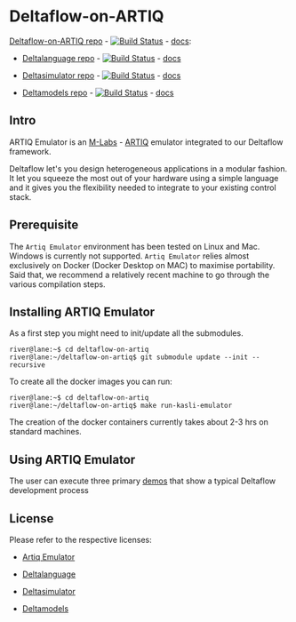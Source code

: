 # Deltaflow-on-ARTIQ

[Deltaflow-on-ARTIQ repo](https://github.com/riverlane/deltaflow-on-artiq) -
[![Build Status](http://jenkins-riverlane.northeurope.cloudapp.azure.com/buildStatus/icon?job=deltaflow-on-artiq_multibranch_build%2Fdev)](http://jenkins-riverlane.northeurope.cloudapp.azure.com/job/deltaflow-on-artiq_multibranch_build/job/dev/) -
[docs](https://riverlane.github.io/deltaflow-on-artiq):

- [Deltalanguage repo](https://github.com/riverlane/deltalanguage) -
[![Build Status](http://jenkins-riverlane.northeurope.cloudapp.azure.com/buildStatus/icon?job=deltalanguage_multibranch_build%2Fdev)](http://jenkins-riverlane.northeurope.cloudapp.azure.com/job/deltalanguage_multibranch_build/job/dev/) -
[docs](https://riverlane.github.io/deltalanguage)

- [Deltasimulator repo](https://github.com/riverlane/deltasimulator) -
[![Build Status](http://jenkins-riverlane.northeurope.cloudapp.azure.com/buildStatus/icon?job=deltasimulator_multibranch_build%2Fdev)](http://jenkins-riverlane.northeurope.cloudapp.azure.com/job/deltasimulator_multibranch_build/job/dev/) - 
[docs](https://riverlane.github.io/deltasimulator)

- [Deltamodels repo](https://github.com/riverlane/deltamodels) -
[![Build Status](http://jenkins-riverlane.northeurope.cloudapp.azure.com/buildStatus/icon?job=deltamodels_multibranch_build%2Fdev)](http://jenkins-riverlane.northeurope.cloudapp.azure.com/job/deltamodels_multibranch_build/job/dev/) -
[docs](https://riverlane.github.io/deltamodels)


## Intro

ARTIQ Emulator is an [M-Labs](https://m-labs.hk) -
[ARTIQ](https://github.com/m-labs/artiq/tree/master/artiq)
emulator integrated to our Deltaflow framework.

Deltaflow let's you design heterogeneous applications in a modular fashion.
It let you squeeze the most out of your hardware using a simple language and
it gives you the flexibility needed to integrate to your existing control stack.

## Prerequisite

The `Artiq Emulator` environment has been tested on Linux and Mac. Windows is currently not supported. 
`Artiq Emulator` relies almost exclusively on Docker (Docker Desktop on MAC) to maximise portability. 
Said that, we recommend a relatively recent machine to go through the various compilation steps.

## Installing ARTIQ Emulator

As a first step you might need to init/update all the submodules.

```console
river@lane:~$ cd deltaflow-on-artiq
river@lane:~/deltaflow-on-artiq$ git submodule update --init --recursive
```

To create all the docker images you can run:

```console
river@lane:~$ cd deltaflow-on-artiq
river@lane:~/deltaflow-on-artiq$ make run-kasli-emulator
```


The creation of the docker containers currently takes about 2-3 hrs on standard machines.

## Using ARTIQ Emulator

The user can execute three primary [demos](demos/README.md) that show a typical Deltaflow
development process

## License

Please refer to the respective licenses:

- [Artiq Emulator](LICENSE.rst)

- [Deltalanguage](https://github.com/riverlane/deltalanguage/blob/main/LICENSE.rst)

- [Deltasimulator](https://github.com/riverlane/deltasimulator/blob/main/LICENSE.rst)

- [Deltamodels](https://github.com/riverlane/deltamodels/blob/main/LICENSE.rst)
